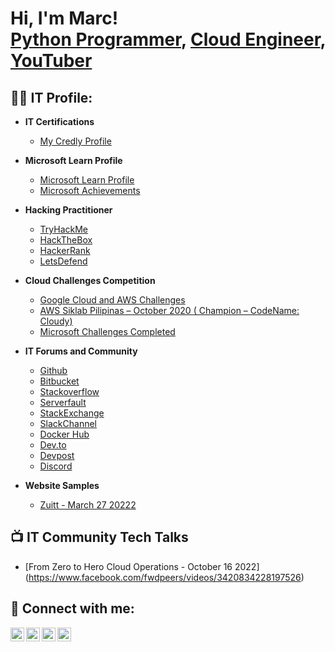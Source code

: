 <h1>Hi, I'm Marc! <br/><a href="https://github.com/marcsamuel">Python Programmer</a>, <a href="https://www.linkedin.com/in/marcpabilona/">Cloud Engineer</a>, <a href="https://www.youtube.com/channel/UCRjpR7Fbrv9-hkAVy0ljh4Q">YouTuber</a></h1>

<h2>👨‍💻 IT Profile:</h2>

- <b>IT Certifications</b>
  - [My Credly Profile](https://www.credly.com/users/marcsamuelpabilona/badges)
  
- <b>Microsoft Learn Profile</b>
  - [Microsoft Learn Profile](https://learn.microsoft.com/en-us/users/marcsamuelpabilona/)
  - [Microsoft Achievements](https://docs.microsoft.com/en-us/users/marcsamuelpabilona/achievements)

  
- <b>Hacking Practitioner</b>
  - [TryHackMe](https://tryhackme.com/p/marcsamuel)
  - [HackTheBox](https://www.hackthebox.com/home/users/profile/1353833)
  - [HackerRank](https://www.hackerrank.com/marcsamuel)
  - [LetsDefend](https://app.letsdefend.io/public-profile/user/marcsamuel/2dba3fa5-b088-4f3b-8117-829ccc4328c7)
  
- <b>Cloud Challenges Competition</b>
  - [Google Cloud and AWS Challenges](https://google.qwiklabs.com/public_profiles/bc541417-a7ed-430e-a58d-815be05ba528#)
  - [AWS Siklab Pilipinas – October 2020 ( Champion – CodeName: Cloudy)](https://awseducate.edukasyon.ph/certificate/2020-siklab-sept-y1TGWo5mAU?utm_campaign=website&utm_source=sendgrid.com&utm_medium=email)
  - [Microsoft Challenges Completed](https://docs.microsoft.com/en-us/users/marcsamuelpabilona/challenges)

- <b>IT Forums and Community</b>
  - [Github](https://github.com/marcsamuel)
  - [Bitbucket](https://bitbucket.org/marcsamuel)
  - [Stackoverflow](https://stackoverflow.com/users/7130174/marc-pabilona)
  - [Serverfault](https://serverfault.com/users/374723/marc-pabilona)
  - [StackExchange](https://stackexchange.com/users/9154520/marc-pabilona)
  - [SlackChannel](https://kubernetes.slack.com/messages/C09NXKJKA/team/UAL1YS17X/)
  - [Docker Hub](https://hub.docker.com/u/marcsamuel/)
  - [Dev.to](https://dev.to/marcsamuel)
  - [Devpost](https://devpost.com/marcsamuelpabilona/)
  - [Discord](https://discord.com/marcsamuel#8090)

- <b>Website Samples</b>
  - [Zuitt - March 27 20222](https://marcsamuel.github.io/fcb-portfolio-pabilona/)


<h2>📺 IT Community Tech Talks</h2>

- [From Zero to Hero Cloud Operations - October 16 2022] (https://www.facebook.com/fwdpeers/videos/3420834228197526)

<h2> 🤳 Connect with me:</h2>

[<img align="left" alt="JoshMadakor | YouTube" width="22px" src="https://cdn.jsdelivr.net/npm/simple-icons@v3/icons/youtube.svg" />][youtube]
[<img align="left" alt="JoshMadakor | Twitter" width="22px" src="https://cdn.jsdelivr.net/npm/simple-icons@v3/icons/twitter.svg" />][twitter]
[<img align="left" alt="JoshMadakor | LinkedIn" width="22px" src="https://cdn.jsdelivr.net/npm/simple-icons@v3/icons/linkedin.svg" />][linkedin]
[<img align="left" alt="JoshMadakor | Instagram" width="22px" src="https://cdn.jsdelivr.net/npm/simple-icons@v3/icons/instagram.svg" />][instagram]

[twitter]: https://twitter.com/marcpabilona
[youtube]: https://www.youtube.com/channel/UCRjpR7Fbrv9-hkAVy0ljh4Q
[instagram]: https://www.instagram.com/mackyiology
[linkedin]: https://www.linkedin.com/in/marcpabilona

<!--
**joshmadakor1/joshmadakor1** is a ✨ _special_ ✨ repository because its `README.md` (this file) appears on your GitHub profile.

Here are some ideas to get you started:

- 🔭 I’m currently working on ...
- 🌱 I’m currently learning ...
- 👯 I’m looking to collaborate on ...
- 🤔 I’m looking for help with ...
- 💬 Ask me about ...
- 📫 How to reach me: ...
- 😄 Pronouns: ...
- ⚡ Fun fact: ...
-->
